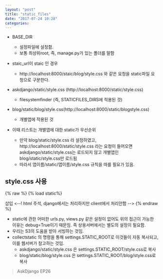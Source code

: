 ```yaml
---
layout: "post"
title: "static_files"
date: "2017-07-24 10:28"
categories:
---
```

- BASE_DIR
  - 설정파일에 설정함.
  - 보통 최상위root, 즉, manage.py가 있는 폴더를 말함

- staic_url이 staic 인 경우
  - http://localhost:8000/staic/blog/style.css 와 같은 요청을 static파일 요청으로 구분한다.

- askdjango/static/style.css (http://localhost:8000/static/style.css)
  - filesystemfinder (즉, STATICFILES_DIRS에 적용된 것)
- blog/static/blog/style.css(http://localhost:8000/static/blogstyle.css)
  - 개별앱에 적용된 것
- 이때 리스트는 개별앱에 대한 static가 우선순위
  - 만약 blog/static/style.css 라 설정하였고, http://localhost:8000/static/style.css 라는 요청이 들어오면 askdjango/static/style.css는 로드되지 않고 개별앱인 blog/static/style.css만 로드됨
  - 따라서 앱이름/static/앱이름/style.css 규칙을 따를 필요가 있음.

## style.css 사용
{% raw %}
{% load static%}
<link rel="stylesheet" href="{%static "style.css"%}"/> 삽입
<--! html 주석, django에서는 처리하지만 client에서 처리안함 -->
{% endraw %}

- static에 관한 어떠한 urls.py, views.py 같은 설정이 없어도 위의 접근이 가능한 이유는 debug=True이기 때문임. 즉 상용서버에서는 별도의 설정이 필요함.
- 우리는 S3의 도움을 받아 서빙하는 것임.
- collectstatic 의 명령을 통해 settings.STATIC_ROOT로 이것들이 자동 복사되고, 이를 웹서버가 참고하는 것임.
  -  askdjango/static/style.css 은 settings.STATIC_ROOT/style.css로 복사
  - blog/static/blog/style.css 은 settings.STATIC_ROOT/blog/style.css로 복사

> AskDjango EP26
